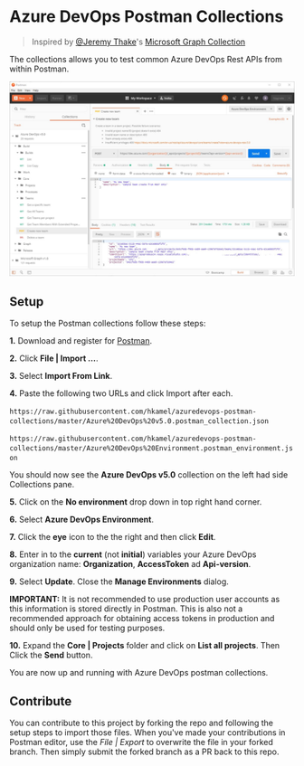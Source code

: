 # Azure DevOps Postman Collections

> Inspired by [@Jeremy Thake](https://github.com/jthake-msft)'s [Microsoft Graph Collection](https://github.com/microsoftgraph/microsoftgraph-postman-collections/blob/master/README.md)

The collections allows you to test common Azure DevOps Rest APIs from within Postman.

![Image of Postman](./images/azuredevops-postman.jpg)

## Setup

To setup the Postman collections follow these steps:

**1.** Download and register for [Postman](https://www.getpostman.com/).

**2.** Click **File | Import ...**.

**3.** Select **Import From Link**.

**4.** Paste the following two URLs and click Import after each.

`https://raw.githubusercontent.com/hkamel/azuredevops-postman-collections/master/Azure%20DevOps%20v5.0.postman_collection.json`

`https://raw.githubusercontent.com/hkamel/azuredevops-postman-collections/master/Azure%20DevOps%20Environment.postman_environment.json`

You should now see the **Azure DevOps v5.0** collection on the left had side Collections pane.

**5.** Click on the **No environment** drop down in top right hand corner.

**6.** Select **Azure DevOps Environment**.

**7.** Click the **eye** icon to the the right and then click **Edit**.

**8.** Enter in to the **current** (not **initial**) variables your Azure DevOps organization name: **Organization**, **AccessToken** ad **Api-version**. 

**9.** Select **Update**. Close the **Manage Environments** dialog. 

**IMPORTANT:** It is not recommended to use production user accounts as this information is stored directly in Postman. This is also not a recommended approach for obtaining access tokens in production and should only be used for testing purposes.

**10.** Expand the **Core | Projects** folder and click on **List all projects**. Then Click the **Send** button.

You are now up and running with Azure DevOps postman collections.


## Contribute

You can contribute to this project by forking the repo and following the setup steps to import those files. When you've made your contributions in Postman editor, use the *File | Export* to overwrite the file in your forked branch. Then simply submit the forked branch as a PR back to this repo.
